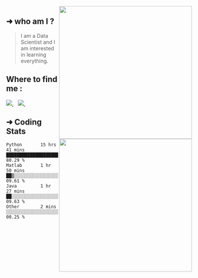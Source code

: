 <img align='right' src="https://github-readme-stats.vercel.app/api?username=ismail51998&show_icons=true&theme=dark&hide_border=true&hide_title=true" width="360" >
<div align='left'>

## ➜  who am I ? 
>  I am a Data Scientist and I am interested in learning everything.
</div>

## Where to find me :
<p align='center'>
<p align='left'>
  <a href="https://www.facebook.com/ismail.moatadid/">
    <img src="https://img.shields.io/badge/facebook-%231877F2.svg?&style=for-the-badge&logo=facebook&logoColor=white" />
  </a>&nbsp;&nbsp;
  <a href="https://www.linkedin.com/in/ismail-moatadid-224916193/">
    <img src="https://img.shields.io/badge/linkedin-%230077B5.svg?&style=for-the-badge&logo=linkedin&logoColor=white" />
  </a>&nbsp;&nbsp;
 
</p>
<img align='right' src="https://github-readme-stats.vercel.app/api/top-langs/?username=ismail51998&show_icons=true&theme=dark&hide_border=true&hide_title=true" width="360" >


## ➜  Coding Stats
<!--START_SECTION:waka-->
```text
Python       15 hrs 41 mins  ████████████████████▓░░░░   80.29 % 
Matlab       1 hr 50 mins    ██▒░░░░░░░░░░░░░░░░░░░░░░   09.61 % 
Java         1 hr 27 mins    ██░░░░░░░░░░░░░░░░░░░░░░░   09.63 % 
Other        2 mins          ░░░░░░░░░░░░░░░░░░░░░░░░░   00.25 % 
```
<!--END_SECTION:waka-->
